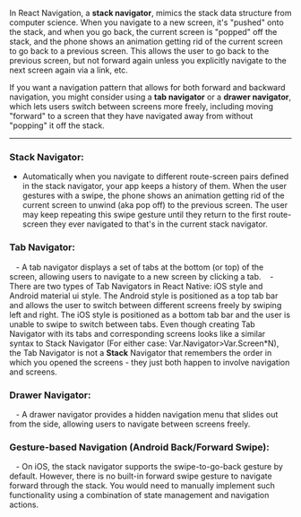 
In React Navigation, a **stack navigator**, mimics the stack data structure from computer science. When you navigate to a new screen, it's "pushed" onto the stack, and when you go back, the current screen is "popped" off the stack, and the phone shows an animation getting rid of the current screen to go back to a previous screen. This allows the user to go back to the previous screen, but not forward again unless you explicitly navigate to the next screen again via a link, etc.

If you want a navigation pattern that allows for both forward and backward navigation, you might consider using a **tab navigator** or a **drawer navigator**, which lets users switch between screens more freely, including moving "forward" to a screen that they have navigated away from without "popping" it off the stack.

---

### **Stack Navigator**:

- Automatically when you navigate to different route-screen pairs defined in the stack navigator, your app keeps a history of them. When the user gestures with a swipe, the phone shows an animation getting rid of the current screen to unwind (aka pop off) to the previous screen. The user may keep repeating this swipe gesture until they return to the first route-screen they ever navigated to that's in the current stack navigator.

### **Tab Navigator**:

   - A tab navigator displays a set of tabs at the bottom (or top) of the screen, allowing users to navigate to a new screen by clicking a tab.
   - There are two types of Tab Navigators in React Native: iOS style and Android material ui style. The Android style is positioned as a top tab bar and allows the user to switch between different screens freely by swiping left and right. The iOS style is positioned as a bottom tab bar and the user is unable to swipe to switch between tabs. Even though creating Tab Navigator with its tabs and corresponding screens looks like a similar syntax to Stack Navigator (For either case: Var.Navigator>Var.Screen\*N), the Tab Navigator is not a **Stack** Navigator that remembers the order in which you opened the screens - they just both happen to involve navigation and screens.

### **Drawer Navigator**:

   - A drawer navigator provides a hidden navigation menu that slides out from the side, allowing users to navigate between screens freely.


###  **Gesture-based Navigation (Android Back/Forward Swipe)**:

   - On iOS, the stack navigator supports the swipe-to-go-back gesture by default. However, there is no built-in forward swipe gesture to navigate forward through the stack. You would need to manually implement such functionality using a combination of state management and navigation actions.